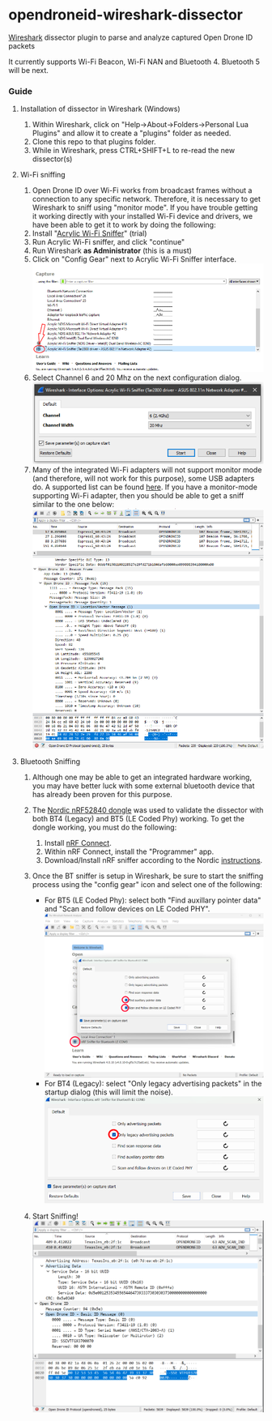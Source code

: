 # opendroneid-wireshark-dissector

[Wireshark](https://www.wireshark.org) dissector plugin to parse and analyze captured Open Drone ID packets

It currently supports Wi-Fi Beacon, Wi-Fi NAN and Bluetooth 4.  Bluetooth 5 will be next.

### Guide

1. Installation of dissector in Wireshark (Windows)
    1. Within Wireshark, click on "Help->About->Folders->Personal Lua Plugins" and allow it to create a "plugins" folder as needed. 
    2. Clone this repo to that plugins folder.
    3. While in Wireshark, press CTRL+SHIFT+L to re-read the new dissector(s)

2. Wi-Fi sniffing
    1. Open Drone ID over Wi-Fi works from broadcast frames without a connection to any specific network.  Therefore, it is necessary to get Wireshark to sniff using "monitor mode". If you have trouble getting it working directly with your installed Wi-Fi device and drivers, we have been able to get it to work by doing the following:
    2. Install "[Acrylic Wi-Fi Sniffer](https://www.acrylicwifi.com/en/downloads-free-license-wifi-wireless-network-software-tools/download-acrylic-wi-fi-sniffer/)" (trial)
    3. Run Acrylic Wi-Fi sniffer, and click "continue"
    4. Run Wireshark **as Administrator** (this is a must)
    5. Click on "Config Gear" next to Acrylic Wi-Fi Sniffer interface.
    ![Wireshark Wi-Fi start](img/wifi_start.png)
    6. Select Channel 6 and 20 Mhz on the next configuration dialog.
    ![Wireshark Wi-Fi config](img/wifi_channel.png)    
    7. Many of the integrated Wi-Fi adapters will not support monitor mode (and therefore, will not work for this purpose), some USB adapters do.  A supported list can be found [here](https://www.acrylicwifi.com/en/wlan-wifi-wireless-network-software-tools/wifi-analyzer-acrylic-professional/requirements-and-compatibility/).
    If you have a monitor-mode supporting Wi-Fi adapter, then you should be able to get a sniff similar to the one below:
    ![Wireshark Wi-Fi Screenshot](img/screenshot.png)

3. Bluetooth Sniffing
    1.  Although one may be able to get an integrated hardware working, you may have better luck with some external bluetooth device that has already been proven for this purpose.
    2. The [Nordic nRF52840 dongle](https://www.nordicsemi.com/Software-and-tools/Development-Kits/nRF52840-Dongle) was used to validate the dissector with both BT4 (Legacy) and BT5 (LE Coded Phy) working.  To get the dongle working, you must do the following:

        1. Install [nRF Connect](https://www.nordicsemi.com/Software-and-tools/Development-Tools/nRF-Connect-for-desktop).
        2. Within nRF Connect, install the "Programmer" app.
        3. Download/Install nRF sniffer according to the Nordic [instructions](https://infocenter.nordicsemi.com/index.jsp?topic=%2Fug_sniffer_ble%2FUG%2Fsniffer_ble%2Fintro.html).
    3. Once the BT sniffer is setup in Wireshark, be sure to start the sniffing process using the "config gear" icon and select one of the following:
		- For BT5 (LE Coded Phy): select both "Find auxillary pointer data" and "Scan and follow devices on LE Coded PHY".
        ![Wireshark BT Start](img/bt_start.png)
		- For BT4 (Legacy): select "Only legacy advertising packets" in the startup dialog (this will limit the noise).
        ![Wireshark BT Start](img/bt_start_legacy.png)
    4. Start Sniffing!
    ![Wireshark BT Screenshot](img/screenshot_bt.png)
